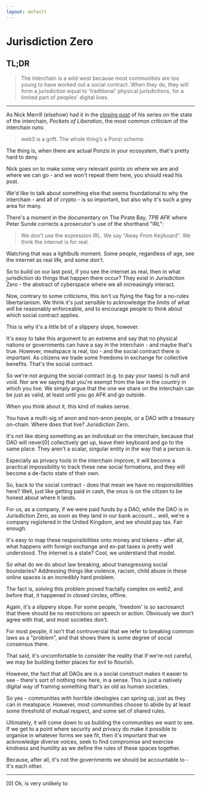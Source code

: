 ```yaml
---
layout: default
---
```


# Jurisdiction Zero

## TL;DR

> The interchain is a wild west because most communities are too young to have worked out a social contract. When they do, they will form a jurisdiction equal to 'traditional' physical jurisdictions, for a limited part of peoples' digital lives.

___

As Nick Merrill (elsehow) had it in the [closing post](https://nickmerrill.substack.com/p/pockets-of-liberation) of his series on the state of the interchain, _Pockets of Liberation_, the most common criticism of the interchain runs:

> web3 is a grift. The whole thing’s a Ponzi scheme.

The thing is, when there are actual Ponzis in your ecosystem, that's pretty hard to deny.

Nick goes on to make some very relevant points on where we are and where we can go - and we won't repeat them here, you should read his post.

We'd like to talk about something else that seems foundational to why the interchain - and all of crypto - is so important, but also why it's such a grey area for many.

There's a moment in the documentary on The Pirate Bay, _TPB AFK_ where Peter Sunde corrects a prosecutor's use of the shorthand "IRL":

> We don't use the expression IRL. We say "Away From Keyboard". We think the internet is for real.

Watching that was a lightbulb moment. Some people, regardless of age, see the internet as real life, and some don't.

So to build on our last post, if you see the internet as real, then in what jurisdiction do things that happen there occur? They exist in Jurisdiction Zero - the abstract of cyberspace where we all increasingly interact.

Now, contrary to some criticisms, this isn't us flying the flag for a no-rules libertarianism. We think it's just sensible to acknowledge the limits of what _will_ be reasonably enforceable, and to encourage people to think about which social contract applies.

This is why it's a little bit of a slippery slope, however.

It's easy to take this argument to an extreme and say that no physical nations or governments can have a say in the interchain - and maybe that's true. However, meatspace is real, too - and the social contract there is important. As citizens we trade some freedoms in exchange for collective benefits. That's the social contract.

So we're not arguing the social contract (e.g. to pay your taxes) is null and void. Nor are we saying that you're exempt from the law in the country in which you live. We simply argue that the one we share on the interchain can be just as valid, at least until you go AFK and go outside.

When you think about it, this kind of makes sense.

You have a multi-sig of anon and non-anon people, or a DAO with a treasury on-chain. Where does that live? Jurisdiction Zero.

It's not like doing something as an individual on the interchain, because that DAO will never[0] collectively get up, leave their keyboard and go to the same place. They aren't a scalar, singular entity in the way that a person is.

Especially as privacy tools in the interchain improve, it will become a practical impossibility to track these new social formations, and they will become a de-facto state of their own.

So, back to the social contract - does that mean we have no responsibilities here? Well, just like getting paid in cash, the onus is on the citizen to be honest about where it lands.

For us, as a company, if we were paid funds by a DAO, while the DAO is in Jurisdiction Zero, as soon as they land in our bank account... well, we're a company registered in the United Kingdom, and we should pay tax. Fair enough.

It's easy to map these responsibilities onto money and tokens - after all, what happens with foreign exchange and ex-pat taxes is pretty well understood. The internet is a state? Cool, we understand that model.

So what do we do about law breaking, about transgressing social boundaries? Addressing things like violence, racism, child abuse in these online spaces is an incredibly hard problem.

The fact is, solving this problem proved fractally complex on web2, and before that, it happened in closed circles, offline.

Again, it's a slippery slope. For some people, 'freedom' is so sacrosanct that there should be no restrictions on speech or action. Obviously we don't agree with that, and most societies don't.

For most people, it isn't that controversial that we refer to breaking common laws as a "problem", and that shows there is some degree of social consensus there.

That said, it's uncomfortable to consider the reality that if we're not careful, we may be building better places for evil to flourish.

However, the fact that all DAOs are is a social construct makes it easier to see - there's sort of nothing new here, in a sense. This is just a natively digital way of framing something that's as old as human societies.

So yes - communities with horrible ideologies can spring up, just as they can in meatspace. However, most communities choose to abide by at least some threshold of mutual respect, and some set of shared rules.

Ultimately, it will come down to us building the communities we want to see. If we get to a point where security and privacy do make it possible to organise in whatever forms we see fit, then it's important that we acknowledge diverse voices, seek to find compromise and exercise kindness and humility as we define the rules of these spaces together.

Because, after all, it's not the governments we should be accountable to - it's each other.

___

[0] Ok, is very unlikely to
